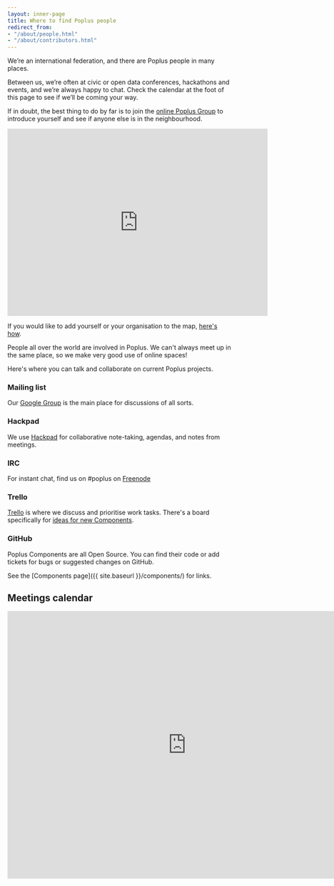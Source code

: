 ```yaml
---
layout: inner-page
title: Where to find Poplus people
redirect_from:
- "/about/people.html"
- "/about/contributors.html"
---
```

We’re an international federation, and there are Poplus people in many places.

Between us, we’re often at civic or open data conferences, hackathons and events, and we’re always happy to chat. Check the calendar at the foot of this page to see if we’ll be coming your way.

If in doubt, the best thing to do by far is to join the [online Poplus Group](https://groups.google.com/forum/#!forum/poplus) to introduce yourself and see if anyone else is in the neighbourhood.

<iframe src="https://mapsengine.google.com/map/u/0/embed?mid=zIRpJTfhUk3U.kz3_0IC6HoQ4" frameborder="0" height="420" width="583"></iframe>

If you would like to add yourself or your organisation to the map, [here's how](https://github.com/ciudadanointeligente/home-poplus/wiki).

People all over the world are involved in Poplus. We can't always meet up in the same place, so we make very good use of online spaces!

Here's where you can talk and collaborate on current Poplus projects.

### Mailing list

Our [Google Group](https://groups.google.com/forum/#!forum/poplus) is the main place for discussions of all sorts.

### Hackpad

We use [Hackpad](https://popluscon.hackpad.com/) for collaborative note-taking, agendas, and notes from meetings.

### IRC

For instant chat, find us on #poplus on [Freenode](https://webchat.freenode.net/)

### Trello

[Trello](https://trello.com) is where we discuss and prioritise work tasks. There's a board specifically for [ideas for new Components](https://trello.com/b/5gGF4xrJ/ideas-for-new-poplus-components).

### GitHub

Poplus Components are all Open Source. You can find their code or add tickets for bugs or suggested changes on GitHub.

See the [Components page]({{ site.baseurl }}/components/) for links.

## Meetings calendar

<iframe src="https://www.google.com/calendar/embed?src=b9cleffo7lgld26strcs6ec1os%40group.calendar.google.com&ctz=America/Toronto" style="border: 0" width="800" height="600" frameborder="0" scrolling="no"></iframe>
